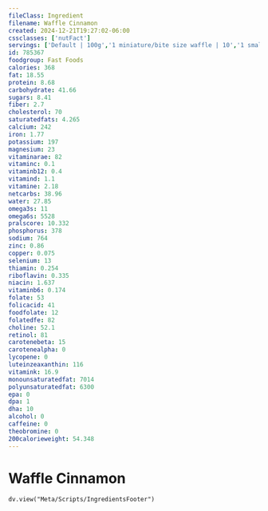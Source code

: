 ```yaml
---
fileClass: Ingredient
filename: Waffle Cinnamon
created: 2024-12-21T19:27:02-06:00
cssclasses: ['nutFact']
servings: ['Default | 100g','1 miniature/bite size waffle | 10','1 small waffle | 40','1 medium waffle | 75','1 large waffle | 125','1 thick / belgian waffle | 135','1 surface inch | 3','1 surface inch, belgian waffle | 4']
id: 785367
foodgroup: Fast Foods
calories: 368
fat: 18.55
protein: 8.68
carbohydrate: 41.66
sugars: 8.41
fiber: 2.7
cholesterol: 70
saturatedfats: 4.265
calcium: 242
iron: 1.77
potassium: 197
magnesium: 23
vitaminarae: 82
vitaminc: 0.1
vitaminb12: 0.4
vitamind: 1.1
vitamine: 2.18
netcarbs: 38.96
water: 27.85
omega3s: 11
omega6s: 5528
pralscore: 10.332
phosphorus: 378
sodium: 764
zinc: 0.86
copper: 0.075
selenium: 13
thiamin: 0.254
riboflavin: 0.335
niacin: 1.637
vitaminb6: 0.174
folate: 53
folicacid: 41
foodfolate: 12
folatedfe: 82
choline: 52.1
retinol: 81
carotenebeta: 15
carotenealpha: 0
lycopene: 0
luteinzeaxanthin: 116
vitamink: 16.9
monounsaturatedfat: 7014
polyunsaturatedfat: 6300
epa: 0
dpa: 1
dha: 10
alcohol: 0
caffeine: 0
theobromine: 0
200calorieweight: 54.348
---
```


# Waffle Cinnamon

```dataviewjs
dv.view("Meta/Scripts/IngredientsFooter")
```